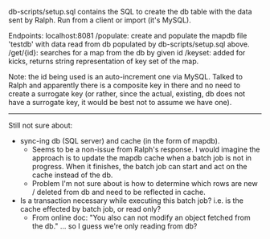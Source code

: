 db-scripts/setup.sql contains the SQL to create the db table with the data sent by Ralph. Run from a client or import (it's MySQL).

Endpoints:
localhost:8081
    /populate:
        create and populate the mapdb file 'testdb' with data read from db populated by db-scripts/setup.sql above. 
    /get/{id}:
        searches for a map from the db by given id
    /keyset:
        added for kicks, returns string representation of key set of the map.

Note: the id being used is an auto-increment one via MySQL. Talked to Ralph and apparently there is a composite key in there and no need to create a surrogate key (or rather, since the actual, existing, db does not have a surrogate key, it would be best not to assume we have one).

---

Still not sure about:

* sync-ing db (SQL server) and cache (in the form of mapdb).
  * Seems to be a non-issue from Ralph's response. I would imagine the approach is to update the mapdb cache when a batch job is not in progress. When it finishes, the batch job can start and act on the cache instead of the db.
  * Problem I'm not sure about is how to determine which rows are new / deleted from db and need to be reflected in cache.
* Is a transaction necessary while executing this batch job? i.e. is the cache effected by batch job, or read only?
  * From online doc: "You also can not modify an object fetched from the db." ... so I guess we're only reading from db?

